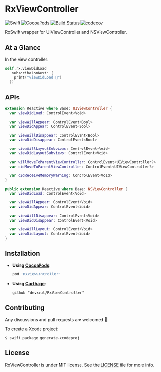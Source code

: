 # RxViewController

![Swift](https://img.shields.io/badge/Swift-5.0-orange.svg)
[![CocoaPods](http://img.shields.io/cocoapods/v/RxViewController.svg)](https://cocoapods.org/pods/RxViewController)
[![Build Status](https://travis-ci.org/devxoul/RxViewController.svg?branch=master)](https://travis-ci.org/devxoul/RxViewController)
[![codecov](https://img.shields.io/codecov/c/github/devxoul/RxViewController.svg)](https://codecov.io/gh/devxoul/RxViewController)

RxSwift wrapper for UIViewController and NSViewController.

## At a Glance

In the view controller:

```swift
self.rx.viewDidLoad
  .subscribe(onNext: {
    print("viewDidLoad 🎉")
  })
```

## APIs

```swift
extension Reactive where Base: UIViewController {
  var viewDidLoad: ControlEvent<Void>

  var viewWillAppear: ControlEvent<Bool>
  var viewDidAppear: ControlEvent<Bool>

  var viewWillDisappear: ControlEvent<Bool>
  var viewDidDisappear: ControlEvent<Bool>

  var viewWillLayoutSubviews: ControlEvent<Void>
  var viewDidLayoutSubviews: ControlEvent<Void>

  var willMoveToParentViewController: ControlEvent<UIViewController?>
  var didMoveToParentViewController: ControlEvent<UIViewController?>

  var didReceiveMemoryWarning: ControlEvent<Void>
}
```

```swift
public extension Reactive where Base: NSViewController {
  var viewDidLoad: ControlEvent<Void>

  var viewWillAppear: ControlEvent<Void>
  var viewDidAppear: ControlEvent<Void>

  var viewWillDisappear: ControlEvent<Void>
  var viewDidDisappear: ControlEvent<Void>

  var viewWillLayout: ControlEvent<Void>
  var viewDidLayout: ControlEvent<Void>
}
```

## Installation

* **Using [CocoaPods](https://cocoapods.org)**:

    ```ruby
    pod 'RxViewController'
    ```

* **Using [Carthage](https://github.com/Carthage/Carthage)**:

    ```
    github "devxoul/RxViewController"
    ```

## Contributing

Any discussions and pull requests are welcomed 💖

To create a Xcode project:

```console
$ swift package generate-xcodeproj
```

## License

RxViewController is under MIT license. See the [LICENSE](LICENSE) file for more info.

